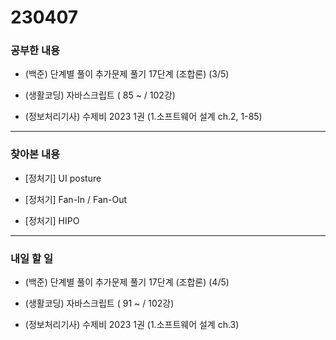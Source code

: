 # 230407

### 공부한 내용

- (백준) 단계별 풀이 추가문제 풀기 17단계 (조합론) (3/5)

- (생활코딩) 자바스크립트 ( 85 ~ / 102강)

- (정보처리기사) 수제비 2023 1권 (1.소프트웨어 설계 ch.2, 1-85)

---

### 찾아본 내용

- [정처기] UI posture

- [정처기] Fan-In / Fan-Out

- [정처기] HIPO

---

### 내일 할 일

- (백준) 단계별 풀이 추가문제 풀기 17단계 (조합론) (4/5)

- (생활코딩) 자바스크립트 ( 91 ~ / 102강)

- (정보처리기사) 수제비 2023 1권 (1.소프트웨어 설계 ch.3)
